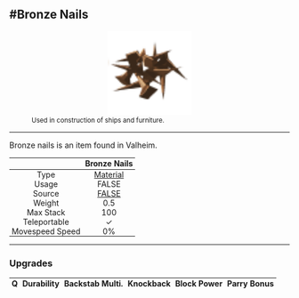 <meta property="og:title" content="Bronze Nails - MoreValheim" /><meta property="og:type" content="website" /><meta property="og:image" content="/assets/bronze_nails.png" /><meta property="og:description" content="Bronze Nails is an item found in Valheim." /><meta name="theme-color" content="#546D78"><meta name="twitter:card" content="summary_large_image">
#Bronze Nails
-------------
<style>img {width:20px;}.tb {width:150px;display: block;margin-left: auto;margin-right: auto;}</style>

<style>.md-typeset table:not([class]) th:not([align]) {min-width:unset!important;}</style>
<style>td{padding:0em 0.3em!important;text-align:center!important;border-left:.05rem solid var(--md-default-fg-color--lightest)}</style>

<style>th{padding:0.1em 0.3em!important;text-align:center!important;font-weight:bold}</style>

<style>pre{text-align:right!important}</style>
<style>table tr td:first-child {border-left: 0;};</style>

<figure><img src="/assets/bronze_nails.png" class="tb" /><figcaption><small>Used in construction of ships and furniture.</small></figcaption></figure>

-------------

Bronze nails is an item found in Valheim.

|        | Bronze Nails              |
| ----------- | ------------------------------------ |
| Type | [Material](../../types/material)
| Usage | FALSE<br>
| Source | [FALSE](../../items/false)
| Weight | 0.5 |
| Max Stack | 100 |
| Teleportable | ✓
| Movespeed Speed | 0%


-------------

### Upgrades
| Q | Durability | Backstab Multi. | Knockback | Block Power | Parry Bonus
| - | - | - | - | - | - 

